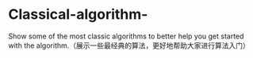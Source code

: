 # Classical-algorithm-
Show some of the most classic algorithms to better help you get started with the algorithm.（展示一些最经典的算法，更好地帮助大家进行算法入门）
